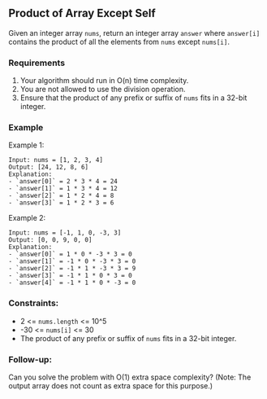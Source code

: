 ## Product of Array Except Self

Given an integer array `nums`, return an integer array `answer` where `answer[i]` contains the product of all the elements from `nums` except `nums[i]`.

### Requirements

1. Your algorithm should run in O(n) time complexity.
2. You are not allowed to use the division operation.
3. Ensure that the product of any prefix or suffix of `nums` fits in a 32-bit integer.

### Example

Example 1:
```
Input: nums = [1, 2, 3, 4]
Output: [24, 12, 8, 6]
Explanation:
- `answer[0]` = 2 * 3 * 4 = 24
- `answer[1]` = 1 * 3 * 4 = 12
- `answer[2]` = 1 * 2 * 4 = 8
- `answer[3]` = 1 * 2 * 3 = 6
```

Example 2:
```
Input: nums = [-1, 1, 0, -3, 3]
Output: [0, 0, 9, 0, 0]
Explanation:
- `answer[0]` = 1 * 0 * -3 * 3 = 0
- `answer[1]` = -1 * 0 * -3 * 3 = 0
- `answer[2]` = -1 * 1 * -3 * 3 = 9
- `answer[3]` = -1 * 1 * 0 * 3 = 0
- `answer[4]` = -1 * 1 * 0 * -3 = 0
```

### Constraints:

- 2 <= `nums.length` <= 10^5
- -30 <= `nums[i]` <= 30
- The product of any prefix or suffix of `nums` fits in a 32-bit integer.

### Follow-up:
Can you solve the problem with O(1) extra space complexity? (Note: The output array does not count as extra space for this purpose.)